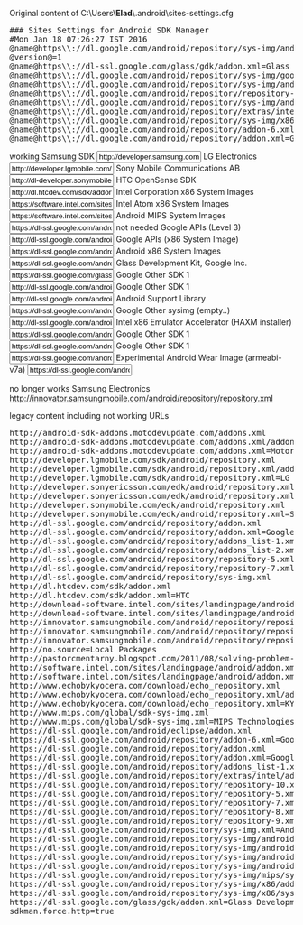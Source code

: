 <!--more-->


Original content of C:\\Users\\<strong>Elad</strong>\\.android\\sites-settings.cfg
<pre>
### Sites Settings for Android SDK Manager
#Mon Jan 18 07:26:27 IST 2016
@name@https\\://dl.google.com/android/repository/sys-img/android-wear/sys-img.xml=Android Wear System Images
@version@=1
@name@https\\://dl-ssl.google.com/glass/gdk/addon.xml=Glass Development Kit, Google Inc.
@name@https\\://dl.google.com/android/repository/sys-img/google_apis/sys-img.xml=Google API add-on System Images
@name@https\\://dl.google.com/android/repository/sys-img/android-tv/sys-img.xml=Android TV System Images
@name@https\\://dl.google.com/android/repository/repository-11.xml=Android Repository
@name@https\\://dl.google.com/android/repository/sys-img/android/sys-img.xml=Android System Images
@name@https\\://dl.google.com/android/repository/extras/intel/addon.xml=Intel HAXM
@name@https\\://dl.google.com/android/repository/sys-img/x86/addon-x86.xml=Google Inc. (x86 System Images)
@name@https\\://dl.google.com/android/repository/addon-6.xml=Google Inc.
@name@https\\://dl.google.com/android/repository/addon.xml=Google Inc.
</pre>

working
Samsung SDK <input value="http://developer.samsung.com/sdk-manager/repository/Samsung-SDK.xml"/>
LG Electronics <input value="http://developer.lgmobile.com/sdk/android/repository.xml"/>
Sony Mobile Communications AB <input value="http://dl-developer.sonymobile.com/edk/android/repository.xml"/>
HTC OpenSense SDK <input value="http://dl.htcdev.com/sdk/addon.xml"/>
Intel Corporation x86 System Images <input value="https://software.intel.com/sites/landingpage/android/sys-img.xml"/>
Intel Atom x86 System Images  <input value="https://software.intel.com/sites/landingpage/android/addon.xml"/>
Android MIPS System Images <input value="https://dl-ssl.google.com/android/repository/sys-img/mips/sys-img.xml"/>
not needed
Google APIs (Level 3) <input value="http://dl-ssl.google.com/android/repository/addon.xml"/>
Google APIs (x86 System Image) <input value="https://dl-ssl.google.com/android/repository/sys-img/x86/addon-x86.xml"/>
Android x86 System Images <input value="https://dl-ssl.google.com/android/repository/sys-img/x86/sys-img.xml"/>
Glass Development Kit, Google Inc. <input value="https://dl-ssl.google.com/glass/gdk/addon.xml"/>
Google Other SDK 1 <input value="http://dl-ssl.google.com/android/repository/repository-5.xml"/>
Google Other SDK 1 <input value="http://dl-ssl.google.com/android/repository/repository-7.xml"/>
Android Support Library <input value="https://dl-ssl.google.com/android/repository/addon-6.xml"/>
Google Other sysimg (empty..) <input value="http://dl-ssl.google.com/android/repository/sys-img.xml"/>
Intel x86 Emulator Accelerator (HAXM installer) <input value="https://dl-ssl.google.com/android/repository/extras/intel/addon.xml"/>
Google Other SDK 1 <input value="https://dl-ssl.google.com/android/repository/repository-10.xml"/>
Google Other SDK 1 <input value="https://dl-ssl.google.com/android/repository/repository-8.xml"/>
Experimental Android Wear Image (armeabi-v7a)  <input value="https://dl-ssl.google.com/android/repository/sys-img/android-wear/android-wear-sys-img.xml"/>

no longer works
Samsung Electronics http://innovator.samsungmobile.com/android/repository/repository.xml

legacy content including not working URLs
<pre>
http://android-sdk-addons.motodevupdate.com/addons.xml
http://android-sdk-addons.motodevupdate.com/addons.xml/addon.xml
http://android-sdk-addons.motodevupdate.com/addons.xml=Motorola Mobility, Inc.
http://developer.lgmobile.com/sdk/android/repository.xml
http://developer.lgmobile.com/sdk/android/repository.xml/addon.xml, reason: Connection to 
http://developer.lgmobile.com/sdk/android/repository.xml=LG Electronics
http://developer.sonyericsson.com/edk/android/repository.xml
http://developer.sonyericsson.com/edk/android/repository.xml/addon.xml, reason: Connection to 
http://developer.sonymobile.com/edk/android/repository.xml
http://developer.sonymobile.com/edk/android/repository.xml=Sony Mobile Communications AB
http://dl-ssl.google.com/android/repository/addon.xml
http://dl-ssl.google.com/android/repository/addon.xml=Google Inc.
http://dl-ssl.google.com/android/repository/addons_list-1.xml
http://dl-ssl.google.com/android/repository/addons_list-2.xml
http://dl-ssl.google.com/android/repository/repository-5.xml
http://dl-ssl.google.com/android/repository/repository-7.xml
http://dl-ssl.google.com/android/repository/sys-img.xml
http://dl.htcdev.com/sdk/addon.xml
http://dl.htcdev.com/sdk/addon.xml=HTC
http://download-software.intel.com/sites/landingpage/android/sys-img.xml
http://download-software.intel.com/sites/landingpage/android/sys-img.xml=Intel Corporation System Images
http://innovator.samsungmobile.com/android/repository/repository.xml
http://innovator.samsungmobile.com/android/repository/repository.xml/addon.xml, reason: Connection to 
http://innovator.samsungmobile.com/android/repository/repository.xml=Samsung Electronics
http://no.source=Local Packages
http://pastorcmentarny.blogspot.com/2011/08/solving-problem-with-access-is-denied.html
http://software.intel.com/sites/landingpage/android/addon.xml
http://software.intel.com/sites/landingpage/android/addon.xml=Intel Corporation
http://www.echobykyocera.com/download/echo_repository.xml
http://www.echobykyocera.com/download/echo_repository.xml/addon.xml, reason: Connection to 
http://www.echobykyocera.com/download/echo_repository.xml=KYOCERA Corporation
http://www.mips.com/global/sdk-sys-img.xml
http://www.mips.com/global/sdk-sys-img.xml=MIPS Technologies System Images
https://dl-ssl.google.com/android/eclipse/addon.xml
https://dl-ssl.google.com/android/repository/addon-6.xml=Google Inc.
https://dl-ssl.google.com/android/repository/addon.xml
https://dl-ssl.google.com/android/repository/addon.xml=Google Inc.
https://dl-ssl.google.com/android/repository/addons_list-1.xml
https://dl-ssl.google.com/android/repository/extras/intel/addon.xml=Intel HAXM
https://dl-ssl.google.com/android/repository/repository-10.xml=Android Repository
https://dl-ssl.google.com/android/repository/repository-5.xml
https://dl-ssl.google.com/android/repository/repository-7.xml=Android Repository
https://dl-ssl.google.com/android/repository/repository-8.xml=Android Repository
https://dl-ssl.google.com/android/repository/repository-9.xml=Android Repository
https://dl-ssl.google.com/android/repository/sys-img.xml=Android System Images
https://dl-ssl.google.com/android/repository/sys-img/android-tv/sys-img.xml=Android TV System Images
https://dl-ssl.google.com/android/repository/sys-img/android-wear/android-wear-sys-img.xml=Experimental Android Wear System Images
https://dl-ssl.google.com/android/repository/sys-img/android-wear/sys-img.xml=Android Wear System Images
https://dl-ssl.google.com/android/repository/sys-img/android/sys-img.xml=Android System Images
https://dl-ssl.google.com/android/repository/sys-img/mips/sys-img.xml=Android MIPS System Images
https://dl-ssl.google.com/android/repository/sys-img/x86/addon-x86.xml=Google Inc. (x86 System Images)
https://dl-ssl.google.com/android/repository/sys-img/x86/sys-img.xml=Android x86 System Images
https://dl-ssl.google.com/glass/gdk/addon.xml=Glass Development Kit, Google Inc.
sdkman.force.http=true
</pre>
